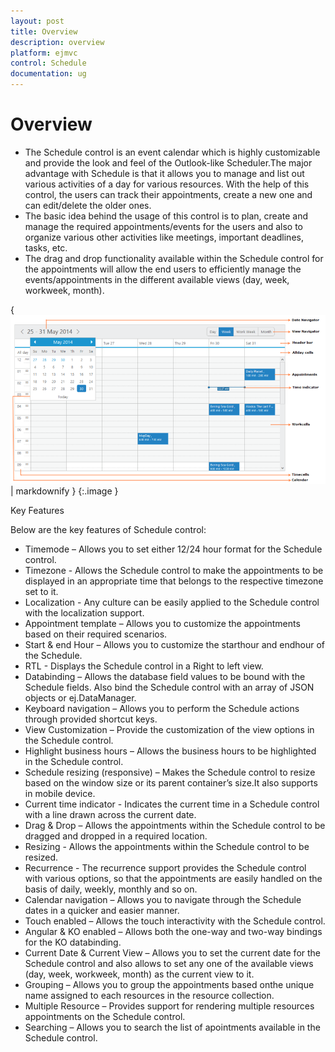 ```yaml
---
layout: post
title: Overview
description: overview
platform: ejmvc
control: Schedule
documentation: ug
---
```


# Overview

* The Schedule control is an event calendar which is highly customizable and  provide the look and feel of the Outlook-like Scheduler.The major advantage with Schedule is that it allows you to manage and list out various activities of a day for various resources. With the help of this control, the users can track their appointments, create a new one and can edit/delete the older ones. 
* The basic idea behind the usage of this control is to plan, create and manage the required appointments/events for the users and also to organize various other activities like meetings, important deadlines, tasks, etc. 
* The drag and drop functionality available within the Schedule control for the appointments will allow the end users to efficiently manage the events/appointments in the different available views (day, week, workweek, month).



{ ![](Overview_images/Overview_img1.png) | markdownify }
{:.image }


Key Features

Below are the key features of Schedule control:

* Timemode – Allows you to set either 12/24 hour format for the Schedule control.
* Timezone - Allows the Schedule control to make the appointments to be displayed in an appropriate time that belongs to the respective timezone set to it.
* Localization - Any culture can be easily applied to the Schedule control with the localization support.
* Appointment template – Allows you to customize the appointments based on their required scenarios.
* Start & end Hour – Allows you to customize the starthour and endhour of the Schedule.
* RTL - Displays the Schedule control in a Right to left view.
* Databinding – Allows the database field values to be bound with the Schedule fields. Also bind the Schedule control with an array of JSON objects or ej.DataManager.
* Keyboard navigation – Allows you to perform the Schedule actions through provided shortcut keys.
* View Customization – Provide the customization of the view options in the Schedule control.
* Highlight business hours – Allows the business hours to be highlighted in the Schedule control.
* Schedule resizing (responsive) – Makes the Schedule control to resize based on the window size or its parent container’s size.It also supports in mobile device.
* Current time indicator - Indicates the current time in a Schedule control with a line drawn across the current date.
* Drag & Drop – Allows the appointments within the Schedule control to be dragged and dropped in a required location.
* Resizing - Allows the appointments within the Schedule control to be resized.
* Recurrence - The recurrence support provides the Schedule control with various options, so that the appointments are easily handled on the basis of daily, weekly, monthly and so on.
* Calendar navigation – Allows you to navigate through the Schedule dates in a quicker and easier manner.
* Touch enabled – Allows the touch interactivity with the Schedule control.
* Angular & KO enabled – Allows both the one-way and two-way bindings for the KO databinding.
* Current Date & Current View – Allows you to set the current date for the Schedule control and also allows to set any one of the available views (day, week, workweek, month) as the current view to it.
* Grouping – Allows you to group the appointments based onthe unique name assigned to each resources in the resource collection.
* Multiple Resource – Provides support for rendering multiple resources appointments on the Schedule control.
* Searching – Allows you to search the list of apointments available in the Schedule control.



